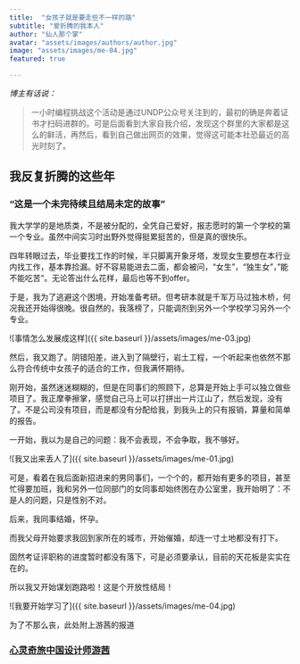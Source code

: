 ```yaml
---
title:  "女孩子就是要走些不一样的路"
subtitle: "爱折腾的我本人"
author: "仙人那个掌"
avatar: "assets/images/authors/author.jpg"
image: "assets/images/me-04.jpg"
featured: true

---
```




_博主有话说：_

> 一小时编程挑战这个活动是通过UNDP公众号关注到的，最初的确是奔着证书才扫码进群的。可是后面看到大家自我介绍，发现这个群里的大家都是这么的鲜活，再然后，看到自己做出网页的效果，觉得这可能本社恐最近的高光时刻了。  

## 我反复折腾的这些年

### “这是一个未完待续且结局未定的故事”



我大学学的是地质类，不是被分配的，全凭自己爱好，报志愿时的第一个学校的第一个专业。虽然中间实习时出野外觉得挺累挺苦的，但是真的很快乐。

四年转眼过去，毕业要找工作的时候，半只脚离开象牙塔，发现女生要想在本行业内找工作，基本靠捡漏。好不容易能进去二面，都会被问，“女生”，“独生女”，”能不能吃苦“。无论答出什么花样，最后也等不到offer。

于是，我为了逃避这个困境，开始准备考研。但考研本就是千军万马过独木桥，何况我还开始得很晚。很自然的，我落榜了，只能调剂到另外一个学校学习另外一个专业。

![事情怎么发展成这样]({{ site.baseurl }}/assets/images/me-03.jpg)


然后，我又跑了。阴错阳差，进入到了隔壁行，岩土工程，一个听起来也依然不那么符合传统中女孩子的适合的工作，但我满怀期待。

刚开始，虽然迷迷糊糊的，但是在同事们的照顾下，总算是开始上手可以独立做些项目了。我正摩拳擦掌，感觉自己马上可以打拼出一片江山了，然后发现，没有了。不是公司没有项目，而是都没有分配给我，到我头上的只有报销，算量和简单的报告。

一开始，我以为是自己的问题：我不会表现，不会争取，我不够好。

![我又出来丢人了]({{ site.baseurl }}/assets/images/me-01.jpg)

可是，看着在我后面新招进来的男同事们，一个个的，都开始有更多的项目，甚至忙得要加班，我和另外一位同部门的女同事却始终困在办公室里，我开始明了：不是人的问题，只是性别不对。

后来，我同事结婚，怀孕。

而我父母开始要求我回到家所在的城市，开始催婚，却连一寸土地都没有打下。

固然考证评职称的进度暂时都没有落下，可是必须要承认，目前的天花板是实实在在的。

所以我又开始谋划跑路啦！这是个开放性结局！

![我要开始学习了]({{ site.baseurl }}/assets/images/me-04.jpg)

为了不那么丧，此处附上游茜的报道

### [心灵奇旅中国设计师游茜](https://k.sina.com.cn/article_5737990122_15602c7ea01900r25o.html?from=ent&subch=oent)

